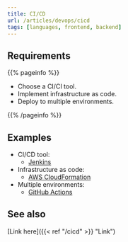 ```yaml
---
title: CI/CD
url: /articles/devops/cicd
tags: [languages, frontend, backend]
---
```


## Requirements

{{% pageinfo %}}

* Choose a CI/CI tool.
* Implement infrastructure as code.
* Deploy to multiple environments.

{{% /pageinfo %}}

## Examples

* CI/CD tool:
  * [Jenkins](https://www.jenkins.io/)
* Infrastructure as code:
  * [AWS CloudFormation](https://docs.aws.amazon.com/whitepapers/latest/introduction-devops-aws/aws-cloudformation.html)
* Multiple environments:
  * [GitHub Actions](https://docs.github.com/en/actions/deployment/targeting-different-environments/using-environments-for-deployment)

## See also

[Link here]({{< ref "/cicd" >}} "Link")
